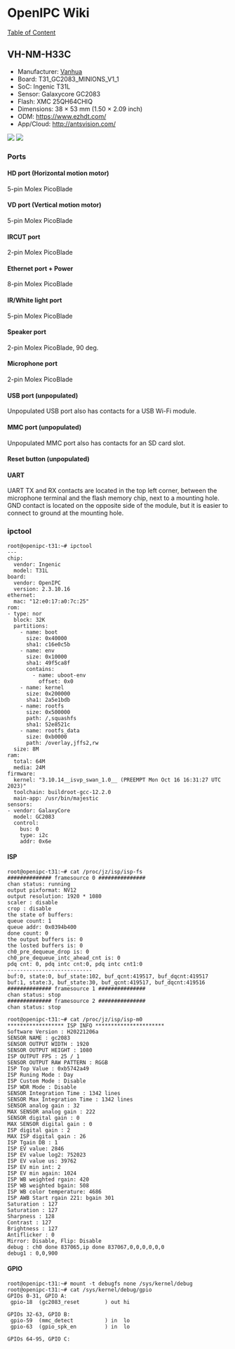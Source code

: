# OpenIPC Wiki
[Table of Content](../../README.md)

VH-NM-H33C
----------

- Manufacturer: [Vanhua](https://vanhua.en.alibaba.com/)
- Board: T31_GC2083_MINIONS_V1_1
- SoC: Ingenic T31L
- Sensor: Galaxycore GC2083
- Flash: XMC 25QH64CHIQ
- Dimensions: 38 × 53 mm (1.50 × 2.09 inch)
- ODM: https://www.ezhdt.com/
- App/Cloud: http://antsvision.com/

![](pix/T31_GC2083_MINIONS_V1_1_FRONT.png)
![](pix/T31_GC2083_MINIONS_V1_1_BACK.png)

### Ports

#### HD port (Horizontal motion motor)
5-pin Molex PicoBlade

#### VD port (Vertical motion motor)
5-pin Molex PicoBlade

#### IRCUT port
2-pin Molex PicoBlade

#### Ethernet port + Power
8-pin Molex PicoBlade

#### IR/White light port
5-pin Molex PicoBlade

#### Speaker port
2-pin Molex PicoBlade, 90 deg.

#### Microphone port
2-pin Molex PicoBlade

#### USB port (unpopulated)
Unpopulated USB port also has contacts for a USB Wi-Fi module.

#### MMC port (unpopulated)
Unpopulated MMC port also has contacts for an SD card slot.

#### Reset button (unpopulated)

#### UART
UART TX and RX contacts are located in the top left corner, between the microphone terminal
and the flash memory chip, next to a mounting hole. GND contact is located on the opposite
side of the module, but it is easier to connect to ground at the mounting hole.


### ipctool
```
root@openipc-t31:~# ipctool
---
chip:
  vendor: Ingenic
  model: T31L
board:
  vendor: OpenIPC
  version: 2.3.10.16
ethernet:
  mac: "12:e0:17:a0:7c:25"
rom:
- type: nor
  block: 32K
  partitions:
    - name: boot
      size: 0x40000
      sha1: c16e0c5b
    - name: env
      size: 0x10000
      sha1: 49f5ca8f
      contains:
        - name: uboot-env
          offset: 0x0
    - name: kernel
      size: 0x200000
      sha1: 2a5e1bdb
    - name: rootfs
      size: 0x500000
      path: /,squashfs
      sha1: 52e8521c
    - name: rootfs_data
      size: 0xb0000
      path: /overlay,jffs2,rw
  size: 8M
ram:
  total: 64M
  media: 24M
firmware:
  kernel: "3.10.14__isvp_swan_1.0__ (PREEMPT Mon Oct 16 16:31:27 UTC 2023)"
  toolchain: buildroot-gcc-12.2.0
  main-app: /usr/bin/majestic
sensors:
- vendor: GalaxyCore
  model: GC2083
  control:
    bus: 0
    type: i2c
    addr: 0x6e
```

#### ISP
```
root@openipc-t31:~# cat /proc/jz/isp/isp-fs 
############## framesource 0 ###############
chan status: running
output pixformat: NV12
output resolution: 1920 * 1080
scaler : disable
crop : disable
the state of buffers:
queue count: 1
queue addr: 0x0394b400
done count: 0
the output buffers is: 0
the losted buffers is: 0
ch0_pre_dequeue_drop is: 0
ch0_pre_dequeue_intc_ahead_cnt is: 0
pdq cnt: 0, pdq intc cnt:0, pdq intc cnt1:0
---------------------------
buf:0, state:0, buf_state:102, buf_qcnt:419517, buf_dqcnt:419517
buf:1, state:3, buf_state:30, buf_qcnt:419517, buf_dqcnt:419516
############## framesource 1 ###############
chan status: stop
############## framesource 2 ###############
chan status: stop
```

```
root@openipc-t31:~# cat /proc/jz/isp/isp-m0
****************** ISP INFO **********************
Software Version : H20221206a
SENSOR NAME : gc2083
SENSOR OUTPUT WIDTH : 1920
SENSOR OUTPUT HEIGHT : 1080
ISP OUTPUT FPS : 25 / 1
SENSOR OUTPUT RAW PATTERN : RGGB
ISP Top Value : 0xb5742a49
ISP Runing Mode : Day
ISP Custom Mode : Disable
ISP WDR Mode : Disable
SENSOR Integration Time : 1342 lines
SENSOR Max Integration Time : 1342 lines
SENSOR analog gain : 32
MAX SENSOR analog gain : 222
SENSOR digital gain : 0
MAX SENSOR digital gain : 0
ISP digital gain : 2
MAX ISP digital gain : 26
ISP Tgain DB : 1
ISP EV value: 2846
ISP EV value log2: 752023
ISP EV value us: 39762
ISP EV min int: 2
ISP EV min again: 1024
ISP WB weighted rgain: 420
ISP WB weighted bgain: 508
ISP WB color temperature: 4686
ISP AWB Start rgain 221: bgain 301
Saturation : 127
Saturation : 127
Sharpness : 128
Contrast : 127
Brightness : 127
Antiflicker : 0
Mirror: Disable, Flip: Disable
debug : ch0 done 837065,ip done 837067,0,0,0,0,0,0
debug1 : 0,0,900
```

#### GPIO
```
root@openipc-t31:~# mount -t debugfs none /sys/kernel/debug
root@openipc-t31:~# cat /sys/kernel/debug/gpio
GPIOs 0-31, GPIO A:
 gpio-18  (gc2083_reset        ) out hi

GPIOs 32-63, GPIO B:
 gpio-59  (mmc_detect          ) in  lo
 gpio-63  (gpio_spk_en         ) in  lo

GPIOs 64-95, GPIO C:
```
